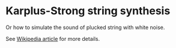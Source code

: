 
# Karplus-Strong string synthesis

Or how to simulate the sound of plucked string with white noise.

See [Wikipedia article](https://en.wikipedia.org/wiki/Karplus%E2%80%93Strong_string_synthesis) for more details.
